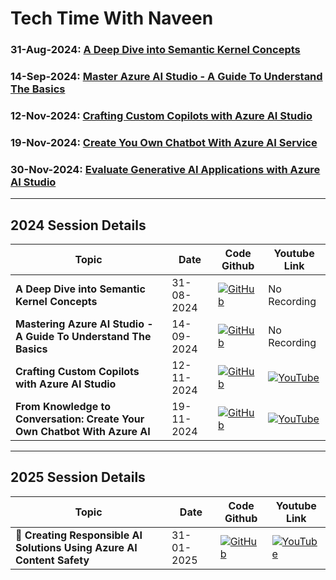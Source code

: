 # Tech Time With Naveen

### 31-Aug-2024: [A Deep Dive into Semantic Kernel Concepts](https://github.com/navindevan/tech_time_with_naveen/tree/main/31-Aug-2024_Semantic_Kernel_WorkShop)
### 14-Sep-2024: [Master Azure AI Studio - A Guide To Understand The Basics](https://github.com/navindevan/tech_time_with_naveen/tree/main/14-Sep-2024_STYAVADEV_Azure_AI_Studio)
### 12-Nov-2024: [Crafting Custom Copilots with Azure AI Studio](https://github.com/navindevan/tech_time_with_naveen/tree/main/12-Nov-2024_STYAVADEV_CraftingCustomCopilotswithAzureAIStudio)
### 19-Nov-2024: [Create You Own Chatbot With Azure AI Service](https://github.com/navindevan/tech_time_with_naveen/tree/main/19-Nov-2024_STYAVADEV_CreateYourOwnChatbotwithAzureAI)
### 30-Nov-2024: [Evaluate Generative AI Applications with Azure AI Studio](https://github.com/navindevan/tech_time_with_naveen/tree/main/30-Nov-2024_EvaluateGenerativeAIAppsWithAzureAIStudio)
---
## 2024 Session Details

| Topic                       | Date                               | Code Github      | Youtube Link |
| ------------------------------| ----------------------------------------- | -----------------| -----------|
| **A Deep Dive into Semantic Kernel Concepts**   |31-08-2024 | [![GitHub](https://img.shields.io/badge/GitHub-Repository-blue)](Session_2024/readme/191124_OwnChatbot_README.md)|No Recording|
| **Mastering Azure AI Studio - A Guide To Understand The Basics**   |14-09-2024 | [![GitHub](https://img.shields.io/badge/GitHub-Repository-blue)](Session_2024/readme/191124_OwnChatbot_README.md)|No Recording|
| **Crafting Custom Copilots with Azure AI Studio**   |12-11-2024 | [![GitHub](https://img.shields.io/badge/GitHub-Repository-blue)](Session_2024/readme/191124_OwnChatbot_README.md)| [![YouTube](https://img.shields.io/badge/YouTube-Video-red?logo=youtube)](https://www.youtube.com/watch?v=yUtWTg42mS0)|
| **From Knowledge to Conversation: Create Your Own Chatbot With Azure AI**   |19-11-2024 | [![GitHub](https://img.shields.io/badge/GitHub-Repository-blue)](Session_2024/readme/191124_OwnChatbot_README.md)| [![YouTube](https://img.shields.io/badge/YouTube-Video-red?logo=youtube)](https://www.youtube.com/watch?v=A8qbLlIObNY)|

---
## 2025 Session Details

| Topic                       | Date                               | Code Github      | Youtube Link |
| ------------------------------| ----------------------------------------- | -----------------| -----------|
| 🤖 **Creating Responsible AI Solutions Using Azure AI Content Safety**   |31-01-2025 | [![GitHub](https://img.shields.io/badge/GitHub-Repository-blue)](Session_2025/readme/310125_ContentSafety_README.md)| [![YouTube](https://img.shields.io/badge/YouTube-Video-red?logo=youtube)](https://www.youtube.com/watch?v=SH1bOiF7D0E)|
